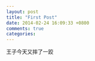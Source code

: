 ```yaml
---
layout: post
title: "First Post"
date: 2014-02-24 16:09:33 +0800
comments: true
categories: 
---
```

王子今天又摔了一跤